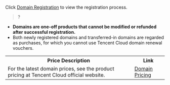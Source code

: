 ﻿Click [Domain Registration](https://intl.cloud.tencent.com/document/product/242/42861) to view the registration process.
>?
- **Domains are one-off products that cannot be modified or refunded after successful registration.**
- Both newly registered domains and transferred-in domains are regarded as purchases, for which you cannot use Tencent Cloud domain renewal vouchers.

<table>
<tr>
<th>Price Description</th>
<th>Link</th>
</tr>
<tr>
<td>For the latest domain prices, see the product pricing at Tencent Cloud official website.</td>
<td><a href="link">Domain Pricing</a></td>

</tr>
</table>

